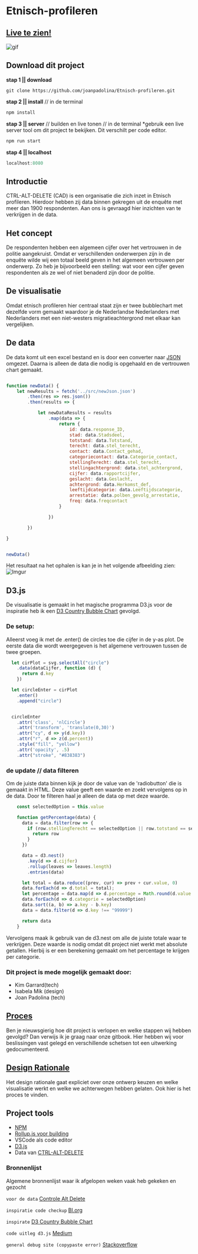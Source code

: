 # Etnisch-profileren
## [Live te zien!](https://joanpadolina.github.io/Etnisch-profileren/public/index2.html)
![gif](https://github.com/joanpadolina/Etnisch-profileren/blob/master/readmeassets/endchart.gif)



## Download dit project

**stap 1 || download**

```
git clone https://github.com/joanpadolina/Etnisch-profileren.git
```

**stap 2 || install** // in de terminal
```js
npm install
```

**stap 3 || server** // builden en live tonen // in de terminal
*gebruik een live server tool om dit project te bekijken. Dit verschilt per code editor.

```js
npm run start
```
**stap 4 || localhost**
```js
localhost:8080
```


## Introductie

CTRL-ALT-DELETE (CAD) is een organisatie die zich inzet in Etnisch profileren. Hierdoor hebben zij data binnen gekregen uit de enquête  met meer dan 1900 respondenten. Aan ons is gevraagd hier inzichten van te verkrijgen in de data. 

## Het concept

De respondenten hebben een algemeen cijfer over het vertrouwen in de politie aangekruist. Omdat er verschillenden onderwerpen zijn in de enquête wilde wij een totaal beeld geven in het algemeen vertrouwen per onderwerp. Zo heb je bijvoorbeeld een stelling: wat voor een cijfer geven respondenten als ze wel of niet benaderd zijn door de politie. 

## De visualisatie

Omdat etnisch profileren hier centraal staat zijn er twee bubblechart met dezelfde vorm gemaakt waardoor je de Nederlandse Nederlanders met Nederlanders met een niet-westers migratieachtergrond met elkaar kan vergelijken.

## De data
De data komt uit een excel bestand en is door een converter naar [JSON](https://www.aconvert.com/document/xlsx-to-json/) omgezet. Daarna is alleen de data die nodig is opgehaald en de vertrouwen chart gemaakt. 

``` js

function newData() {
    let newResults = fetch('../src/newJson.json')
        .then(res => res.json())
        .then(results => {

            let newDataResults = results
                .map(data => {
                    return {
                        id: data.response_ID,
                        stad: data.Stadsdeel,
                        totstand: data.Totstand,
                        terecht: data.stel_terecht,
                        contact: data.Contact_gehad,
                        categoriecontact: data.Categorie_contact,
                        stellingTerecht: data.stel_terecht,
                        stellingachtergrond: data.stel_achtergrond,
                        cijfer: data.rapportcijfer,
                        geslacht: data.Geslacht,
                        achtergrond: data.Herkomst_def,
                        leeftijdcategorie: data.Leeftijdscategorie,
                        arrestatie: data.polben_gevolg_arrestatie,
                        freq: data.freqcontact
                    }

                })

        })

}


newData()

```
Het resultaat na het ophalen is kan je in het volgende afbeelding zien:
![Imgur](https://i.imgur.com/qTjDWqM.png)


## D3.js

De visualisatie is gemaakt in het magische programma D3.js voor de inspiratie heb ik een [D3 Country Bubble Chart](https://github.com/UsabilityEtc/d3-country-bubble-chart) gevolgd. 

### De setup:
Alleerst voeg ik met de .enter() de circles toe die cijfer in de y-as plot. De eerste data die wordt weergegeven is het algemene vertrouwen tussen de twee groepen.



```js
  let cirPlot = svg.selectAll("circle")
    .data(dataCijfer, function (d) {
      return d.key
    })

  let circleEnter = cirPlot
    .enter()
    .append("circle")


  circleEnter
    .attr('class', 'nlCircle')
    .attr('transform', 'translate(0,30)')
    .attr("cy", d => y(d.key))
    .attr("r", d => z(d.percent))
    .style("fill", "yellow")
    .attr('opacity', .5)
    .attr("stroke", "#838383")
```

### de update // data filteren

Om de juiste data binnen kijk je door de value van de 'radiobutton' die is gemaakt in HTML. Deze value geeft een waarde en zoekt vervolgens op in de data. Door te filteren haal je alleen de data op met deze waarde.

```js
    const selectedOption = this.value

    function getPercentage(data) {
      data = data.filter(row => {
        if (row.stellingTerecht == selectedOption || row.totstand == selectedOption || row.stellingachtergrond == selectedOption) {
          return row
        }
      })

      data = d3.nest()
        .key(d => d.cijfer)
        .rollup(leaves => leaves.length)
        .entries(data)

      let total = data.reduce((prev, cur) => prev + cur.value, 0)
      data.forEach(d => d.total = total);
      let percentage = data.map(d => d.percentage = Math.round(d.value / total * 100));
      data.forEach(d => d.categorie = selectedOption)
      data.sort((a, b) => a.key - b.key)
      data = data.filter(d => d.key !== "99999")

      return data
    }

```

Vervolgens maak ik gebruik van de d3.nest om alle de juiste totale waar te verkrijgen. Deze waarde is nodig omdat dit project niet werkt met absolute getallen. Hierbij is er een berekening gemaakt om het percentage te krijgen per categorie.


### Dit project is mede mogelijk gemaakt door:
* Kim Garrard(tech)
* Isabela Mik (design)
* Joan Padolina (tech)


## [Proces](https://joanpadolina.gitbook.io/product-biografie-promptbitious/)
Ben je nieuwsgierig hoe dit project is verlopen en welke stappen wij hebben gevolgd? Dan verwijs ik je graag naar onze gitbook. Hier hebben wij voor beslissingen vast gelegd en verschillende schetsen tot een uitwerking gedocumenteerd. 


## [Design Rationale](https://app.gitbook.com/@isa-hecker/s/etnisch-profileren/)
Het design rationale gaat expliciet over onze ontwerp keuzen en welke visualisatie werkt en welke we achterwegen hebben gelaten. Ook hier is het proces te vinden.

## Project tools

* [NPM](https://www.npmjs.com/)
* [Rollup.js voor building](https://rollupjs.org/)
* VSCode als code editor
* [D3.js](https://d3js.org/)
* Data van [CTRL-ALT-DELETE](https://controlealtdelete.nl/)


### Bronnenlijst

Algemene bronnenlijst waar ik afgelopen weken vaak heb gekeken en gezocht

`voor de data`
[Controle Alt Delete](https://controlealtdelete.nl/)

`inspiratie code checkup`
[Bl.org](https://bl.ocks.org/)

`inspirate`
[D3 Country Bubble Chart](https://github.com/UsabilityEtc/d3-country-bubble-chart)

`code uitleg d3.js`
[Medium](www.medium.com)

`general debug site (copypaste error)`
[Stackoverflow](www.stackoverflow.com)
